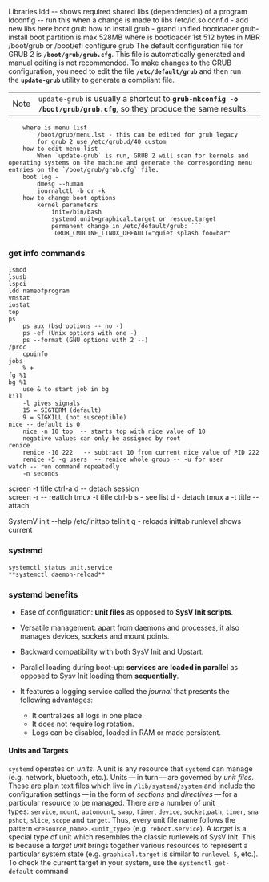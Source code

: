 Libraries
	ldd -- shows required shared libs (dependencies) of a program
	ldconfig -- run this when a change is made to libs
	/etc/ld.so.conf.d - add new libs here
boot
	grub
		how to install grub - grand unified bootloader
			grub-install
		boot partition is max 528MB
		where is bootloader
			1st 512 bytes in MBR
			/boot/grub
			or /boot/efi
		configure grub
			The default configuration file for GRUB 2 is **`/boot/grub/grub.cfg`**. This file is automatically generated and manual editing is not recommended. To make changes to the GRUB configuration, you need to edit the file **`/etc/default/grub`** and then run the **`update-grub`** utility to generate a compliant file.

|      |                                                                                                                      |
| ---- | -------------------------------------------------------------------------------------------------------------------- |
| Note | `update-grub` is usually a shortcut to **`grub-mkconfig -o /boot/grub/grub.cfg`**, so they produce the same results. |
		where is menu list
			/boot/grub/menu.lst - this can be edited for grub legacy
			for grub 2 use /etc/grub.d/40_custom
		how to edit menu list
			When `update-grub` is run, GRUB 2 will scan for kernels and operating systems on the machine and generate the corresponding menu entries on the `/boot/grub/grub.cfg` file. 
		boot log - 
			dmesg --human
			journalctl -b or -k
		how to change boot options
			kernel parameters
				init=/bin/bash
				systemd.unit=graphical.target or rescue.target
				permanent change in /etc/default/grub: ```
				 GRUB_CMDLINE_LINUX_DEFAULT="quiet splash foo=bar"
				 
### get info commands
	lsmod
	lsusb
	lspci
	ldd nameofprogram
	vmstat
	iostat
	top
	ps
		ps aux (bsd options -- no -)
		ps -ef (Unix options with one -)
		ps --format (GNU options with 2 --)
	/proc
		cpuinfo
	jobs
		% +
	fg %1
	bg %1
		use & to start job in bg
	kill
		-l gives signals
		15 = SIGTERM (default)
		9 = SIGKILL (not susceptible)
	nice -- default is 0
		nice -n 10 top  -- starts top with nice value of 10
		negative values can only be assigned by root
	renice
		renice -10 222   -- subtract 10 from current nice value of PID 222
		renice +5 -g users  -- renice whole group -- -u for user
	watch -- run command repeatedly
		-n seconds
screen
	-t title
	ctrl-a d -- detach session  
	screen -r -- reattch
tmux
	-t title
	ctrl-b   s - see list  d - detach
	tmux a -t title  -- attach

	
SystemV
	init --help
	/etc/inittab
	telinit q - reloads inittab
	runlevel shows current
### systemd
	systemctl status unit.service
	**systemctl daemon-reload**
### systemd benefits
- Ease of configuration: **unit files** as opposed to **SysV Init scripts**.
- Versatile management: apart from daemons and processes, it also manages devices, sockets and mount points.
- Backward compatibility with both SysV Init and Upstart.
- Parallel loading during boot-up: **services are loaded in parallel** as opposed to Sysv Init loading them **sequentially**.
    
- It features a logging service called the _journal_ that presents the following advantages:
    - It centralizes all logs in one place.    
    - It does not require log rotation.    
    - Logs can be disabled, loaded in RAM or made persistent.
#### Units and Targets
`systemd` operates on _units_. A unit is any resource that `systemd` can manage (e.g. network, bluetooth, etc.). Units — in turn — are governed by _unit files_. These are plain text files which live in `/lib/systemd/system` and include the configuration settings — in the form of _sections_ and _directives_ — for a particular resource to be managed. There are a number of unit types: `service`, `mount`, `automount`, `swap`, `timer`, `device`, `socket`,`path`, `timer`, `snapshot`, `slice`, `scope` and `target`. Thus, every unit file name follows the pattern `<resource_name>.<unit_type>` (e.g. `reboot.service`).
A _target_ is a special type of unit which resembles the classic runlevels of SysV Init. This is because a _target unit_ brings together various resources to represent a particular system state (e.g. `graphical.target` is similar to `runlevel 5`, etc.). To check the current target in your system, use the `systemctl get-default` command